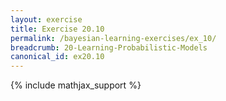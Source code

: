 ```yaml
---
layout: exercise
title: Exercise 20.10
permalink: /bayesian-learning-exercises/ex_10/
breadcrumb: 20-Learning-Probabilistic-Models
canonical_id: ex20.10
---
```


{% include mathjax_support %}
